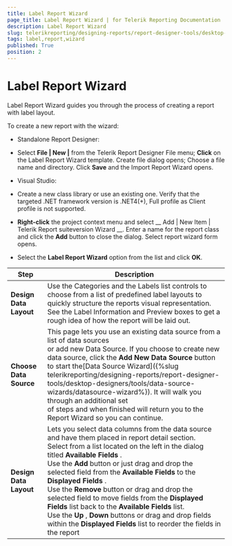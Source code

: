 ```yaml
---
title: Label Report Wizard
page_title: Label Report Wizard | for Telerik Reporting Documentation
description: Label Report Wizard
slug: telerikreporting/designing-reports/report-designer-tools/desktop-designers/tools/report-wizards/label-report-wizard
tags: label,report,wizard
published: True
position: 2
---
```


# Label Report Wizard



Label Report Wizard guides you through the process of creating a report with label layout.

To create a new report with the wizard:
      

* Standalone Report Designer:
          

* Select __File | New |__ from the Telerik Report Designer File menu;
              __Click__ on the Label Report Wizard template. Create file dialog opens;
              Choose a file name and directory. Click __Save__ and the Import Report Wizard opens.
              

* Visual Studio:
          

* Create a new class library or use an existing one.
                Verify that the targeted .NET framework version is .NET4(+), Full profile as Client profile is not supported.
              

* __Right-click__ the project context menu and select
                __
                  Add | New Item | Telerik Report suiteversion Wizard
                __.
                Enter a name for the report class and click the __Add__ button to close the dialog. Select report wizard form opens.
              

* Select the __Label Report Wizard__ option from the list and click __OK__.
              


|  __Step__  |  __Description__  |
| ------ | ------ |
| __Design Data Layout__ |Use the Categories and the Labels list controls to choose from a list of predefined label layouts to quickly structure the reports visual representation.<br/>            See the Label Information and Preview boxes to get a rough idea of how the report will be laid out.|
| __Choose Data Source__ |This page lets you use an existing data source from a list of data sources<br/>            or add new Data Source. If you choose to create new data source, click the __Add New Data Source__ button to start the[Data Source Wizard]({%slug telerikreporting/designing-reports/report-designer-tools/desktop-designers/tools/data-source-wizards/datasource-wizard%}). It will walk you through an additional set<br/>            of steps and when finished will return you to the Report Wizard so you can continue.|
| __Design Data Layout__ |Lets you select data columns from the data source and have them placed in report detail section.<br/>            Select from a list located on the left in the dialog titled __Available Fields__ .<br/>            Use the __Add__ button or just drag and drop the selected field from the __Available Fields__ to the __Displayed Fields__ .<br/>            Use the __Remove__ button or drag and drop the selected field to move fields from the __Displayed Fields__ list back to the __Available Fields__ list.<br/>            Use the __Up__ , __Down__ buttons or drag and drop fields within the __Displayed Fields__ list to reorder the fields in the report|




